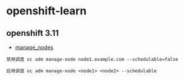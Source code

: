 # openshift-learn

## openshift 3.11

- [manage_nodes](https://docs.openshift.com/container-platform/3.11/admin_guide/manage_nodes.html)

```
禁用调度 oc adm manage-node node1.example.com --schedulable=false

启用调度 oc adm manage-node <node1> <node2> --schedulable
```